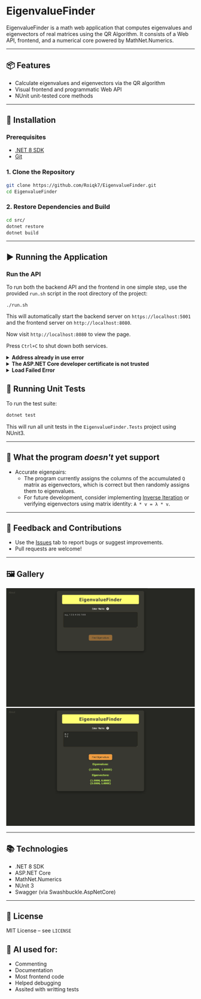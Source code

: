 # EigenvalueFinder

EigenvalueFinder is a math web application that computes eigenvalues and eigenvectors of real matrices using the QR Algorithm. It consists of a Web API, frontend, and a numerical core powered by MathNet.Numerics.

---

## 📦 Features

- Calculate eigenvalues and eigenvectors via the QR algorithm
- Visual frontend and programmatic Web API
- NUnit unit-tested core methods

---

## 🔧 Installation

### Prerequisites

- [.NET 8 SDK](https://dotnet.microsoft.com/en-us/download/dotnet/8.0)
- [Git](https://git-scm.com/downloads)

### 1. Clone the Repository

```bash
git clone https://github.com/Roiqk7/EigenvalueFinder.git
cd EigenvalueFinder
```

### 2. Restore Dependencies and Build

```bash
cd src/
dotnet restore
dotnet build
```

---

## ▶️ Running the Application

### Run the API

To run both the backend API and the frontend in one simple step, use the provided `run.sh` script in the root directory of the project:

```
./run.sh
```

This will automatically start the backend server on `https://localhost:5001` and the frontend server on `http://localhost:8080`.

Now visit `http://localhost:8080` to view the page.

Press `Ctrl+C` to shut down both services.

<details>
<summary><b>Address already in use error</b></summary>
<br>

If you see an error like `OSError: [Errno 48] Address already in use`, it means a previous process is still running  and occupying the necessary port. To fix this, you need to manually kill the old process.

1. **Find the processes**: Use the `lsof` command to find the process IDs (PIDs) using the ports.

```
# For port 5001  
lsof -i :5001  

# For port 8080  
lsof -i :8080  
```

2. **Kill the processes**: Use the `kill` command with the PIDs you found.

```
kill <PID>  
```

If that doesn't work, you can use `kill -9 <PID>` to force the termination.

3. **Run the script again**: After you've cleared the ports, you can rerun `./run.sh`.

</details>

<details>
<summary><b>The ASP.NET Core developer certificate is not trusted</b></summary>
<br>

This error can be fixed by running this command:

```
dotnet dev-certs https --trust
```

*Password may be required by the OS*

</details>

<details>
<summary><b>Load Failed Error</b></summary>
<br>

This error indicates that the front end and back end failed to communicate properly.  
Please ensure you’ve followed all usage instructions before retrying.
</details>

## 🧪 Running Unit Tests

To run the test suite:

```bash
dotnet test
```

This will run all unit tests in the `EigenvalueFinder.Tests` project using NUnit3.

---

## 🧮 What the program *doesn't* yet support

- Accurate eigenpairs:
	- The program currently assigns the columns of the accumulated `Q` matrix as eigenvectors, which is correct but then randomly assigns them to eigenvalues.
	- For future development, consider implementing [Inverse Iteration](https://en.wikipedia.org/wiki/Inverse_iteration) or verifying eigenvectors using matrix identity: `A * v = λ * v`.

---

## 💬 Feedback and Contributions

- Use the [Issues](https://github.com/YOUR_USERNAME/EigenvalueFinder/issues) tab to report bugs or suggest improvements.
- Pull requests are welcome!

---

## 🖼️ Gallery

![pic2](/.images/pic2.jpg)
![pic3](/.images/pic3.jpg)

---

## 📚 Technologies

- .NET 8 SDK
- ASP.NET Core
- MathNet.Numerics
- NUnit 3
- Swagger (via Swashbuckle.AspNetCore)

---

## 📜 License

MIT License – see `LICENSE`

## 🤖 AI used for:
- Commenting 
- Documentation
- Most frontend code
- Helped debugging
- Assited with writting tests
